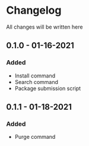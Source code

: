 # Changelog

All changes will be written here

## 0.1.0 - 01-16-2021

### Added

- Install command
- Search command
- Package submission script

## 0.1.1 - 01-18-2021

### Added

- Purge command
